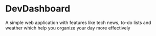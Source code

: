 # DevDashboard
A simple web application with features like tech news, to-do lists and weather which help you organize your day more effectively
